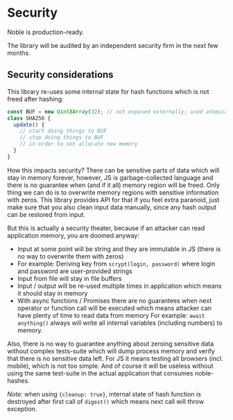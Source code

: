 # Security

Noble is production-ready.

The library will be audited by an independent security firm in the next few months.

## Security considerations

This library re-uses some internal state for hash functions which is not freed after hashing:

```js
const BUF = new Uint8Array(32); // not exposed externally; used atomically
class SHA256 {
  update() {
    // start doing things to BUF
    // stop doing things to BUF
    // in order to not allocate new memory
  }
}
```

How this impacts security? There can be sensitive parts of data which will stay in memory forever,
however, JS is garbage-collected language and there is no guarantee when (and if it all)
memory region will be freed.
Only thing we can do is to overwrite memory regions with sensitive information with zeros.
This library provides API for that if you feel extra paranoid, just make sure that you also
clean input data manually, since any hash output can be restored from input.

But this is actually a security theater, because if an attacker can read application memory,
you are doomed anyway:

- Input at some point will be string and they are immutable in JS (there is no way to overwrite them with zeros)
- For example: Deriving key from `scrypt(login, password)` where login and password are user-provided strings
- Input from file will stay in file buffers
- Input / output will be re-used multiple times in application which means it should stay in memory
- With async functions / Promises there are no guarantees when next operator or function call will be executed which means attacker can have plenty of time to read data from memory
  For example: `await anything()` always will write all internal variables (including numbers) to memory.

Also, there is no way to guarantee anything about zeroing sensitive data without complex tests-suite which will dump process memory and verify that there is no sensitive data left. For JS it means testing all browsers (incl. mobile), which is not too simple. And of course it will be useless without using the same test-suite in the actual application that consumes noble-hashes.

*Note:* when using `{cleanup: true}`, internal state of hash function is destroyed after
first call of `digest()` which means next call will throw exception.
